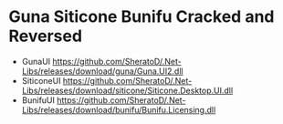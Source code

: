 # Guna Siticone Bunifu Cracked and Reversed
- GunaUI https://github.com/SheratoD/.Net-Libs/releases/download/guna/Guna.UI2.dll
- SiticoneUI https://github.com/SheratoD/.Net-Libs/releases/download/siticone/Siticone.Desktop.UI.dll
- BunifuUI https://github.com/SheratoD/.Net-Libs/releases/download/bunifu/Bunifu.Licensing.dll
